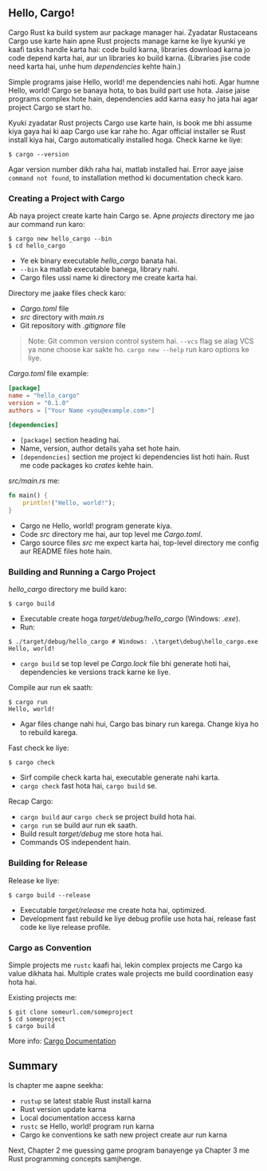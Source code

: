 ## Hello, Cargo!

Cargo Rust ka build system aur package manager hai. Zyadatar Rustaceans Cargo use karte hain apne Rust projects manage karne ke liye kyunki ye kaafi tasks handle karta hai: code build karna, libraries download karna jo code depend karta hai, aur un libraries ko build karna. (Libraries jise code need karta hai, unhe hum *dependencies* kehte hain.)

Simple programs jaise Hello, world! me dependencies nahi hoti. Agar humne Hello, world! Cargo se banaya hota, to bas build part use hota. Jaise jaise programs complex hote hain, dependencies add karna easy ho jata hai agar project Cargo se start ho.

Kyuki zyadatar Rust projects Cargo use karte hain, is book me bhi assume kiya gaya hai ki aap Cargo use kar rahe ho. Agar official installer se Rust install kiya hai, Cargo automatically installed hoga. Check karne ke liye:

```text
$ cargo --version
```

Agar version number dikh raha hai, matlab installed hai. Error aaye jaise `command not found`, to installation method ki documentation check karo.

### Creating a Project with Cargo

Ab naya project create karte hain Cargo se. Apne *projects* directory me jao aur command run karo:

```text
$ cargo new hello_cargo --bin
$ cd hello_cargo
```

* Ye ek binary executable *hello\_cargo* banata hai.
* `--bin` ka matlab executable banega, library nahi.
* Cargo files ussi name ki directory me create karta hai.

Directory me jaake files check karo:

* *Cargo.toml* file
* *src* directory with *main.rs*
* Git repository with *.gitignore* file

> Note: Git common version control system hai. `--vcs` flag se alag VCS ya none choose kar sakte ho. `cargo new --help` run karo options ke liye.

*Cargo.toml* file example:

```toml
[package]
name = "hello_cargo"
version = "0.1.0"
authors = ["Your Name <you@example.com>"]

[dependencies]
```

* `[package]` section heading hai.
* Name, version, author details yaha set hote hain.
* `[dependencies]` section me project ki dependencies list hoti hain. Rust me code packages ko *crates* kehte hain.

*src/main.rs* me:

```rust
fn main() {
    println!("Hello, world!");
}
```

* Cargo ne Hello, world! program generate kiya.
* Code *src* directory me hai, aur top level me *Cargo.toml*.
* Cargo source files *src* me expect karta hai, top-level directory me config aur README files hote hain.

### Building and Running a Cargo Project

*hello\_cargo* directory me build karo:

```text
$ cargo build
```

* Executable create hoga *target/debug/hello\_cargo* (Windows: *.exe*).
* Run:

```text
$ ./target/debug/hello_cargo # Windows: .\target\debug\hello_cargo.exe
Hello, world!
```

* `cargo build` se top level pe *Cargo.lock* file bhi generate hoti hai, dependencies ke versions track karne ke liye.

Compile aur run ek saath:

```text
$ cargo run
Hello, world!
```

* Agar files change nahi hui, Cargo bas binary run karega. Change kiya ho to rebuild karega.

Fast check ke liye:

```text
$ cargo check
```

* Sirf compile check karta hai, executable generate nahi karta.
* `cargo check` fast hota hai, `cargo build` se.

Recap Cargo:

* `cargo build` aur `cargo check` se project build hota hai.
* `cargo run` se build aur run ek saath.
* Build result *target/debug* me store hota hai.
* Commands OS independent hain.

### Building for Release

Release ke liye:

```text
$ cargo build --release
```

* Executable *target/release* me create hota hai, optimized.
* Development fast rebuild ke liye debug profile use hota hai, release fast code ke liye release profile.

### Cargo as Convention

Simple projects me `rustc` kaafi hai, lekin complex projects me Cargo ka value dikhata hai. Multiple crates wale projects me build coordination easy hota hai.

Existing projects me:

```text
$ git clone someurl.com/someproject
$ cd someproject
$ cargo build
```

More info: [Cargo Documentation](https://doc.rust-lang.org/cargo/)

## Summary

Is chapter me aapne seekha:

* `rustup` se latest stable Rust install karna
* Rust version update karna
* Local documentation access karna
* `rustc` se Hello, world! program run karna
* Cargo ke conventions ke sath new project create aur run karna

Next, Chapter 2 me guessing game program banayenge ya Chapter 3 me Rust programming concepts samjhenge.
